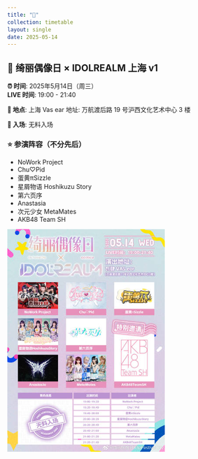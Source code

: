 ```yaml
---
title: "🎫"
collection: timetable
layout: single
date: 2025-05-14
---
```


## 🔮 绮丽偶像日 × IDOLREALM 上海 v1

**⏰ 时间**: 2025年5月14日（周三）  
**LIVE 时间**: 19:00 - 21:40  

**📍 地点**: 上海 Vas ear
地址: 万航渡后路 19 号沪西文化艺术中心 3 楼  

**🎫 入场**: 无料入场  

### ⭐ 参演阵容（不分先后）
- NoWork Project  
- Chu♡Pid  
- 蛋黄πSizzle  
- 星屑物语 Hoshikuzu Story  
- 第六页序  
- Anastasia  
- 次元少女 MetaMates  
- AKB48 Team SH

![poster](./images/14_0.jpg)